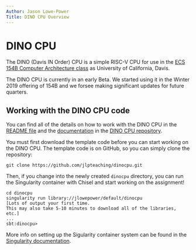 ```yaml
---
Author: Jason Lowe-Power
Title: DINO CPU Overview
---
```


# DINO CPU

The DINO (Davis IN Order) CPU is a simple RISC-V CPU for use in the [ECS 154B Computer Architecture class](https://github.com/jlpteaching/ECS154B) as University of California, Davis.

The DINO CPU is currently in an early Beta.
We started using it in the Winter 2019 offering of 154B and we forsee making significant updates for future quarters.

## Working with the DINO CPU code

You can find all of the details on how to work with the DINO CPU in the [README file](https://github.com/jlpteaching/dinocpu/README.md) and the [documentation](https://github.com/jlpteaching/dinocpu/tree/master/documentation) in the [DINO CPU repository](https://github.com/jlpteaching/dinocpu/).

You must first download the template code before you can start working on the DINO CPU.
The template code is on GitHub, so you can simply clone the repository:

```
git clone https://github.com/jlpteaching/dinocpu.git
```

Then, if you change into the newly created `dinocpu` directory, you can run the Singularity container with Chisel and start working on the assignment!

```
cd dinocpu
singularity run library://jlowepower/default/dinocpu
[Lots of output your first time.
This may also take 5-10 minutes to download all of the libraries, etc.]
...
sbt:dinocpu>
```

More info on setting up the Sigularity container system can be found in the [Singularity documentation](singularity.md).

